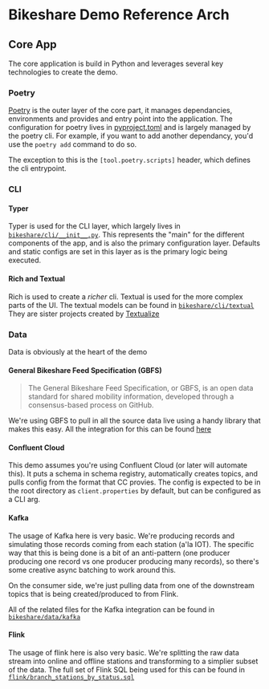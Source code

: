 # Bikeshare Demo Reference Arch

## Core App
The core application is build in Python and leverages several key technologies to create the demo. 

### Poetry 
[Poetry](https://python-poetry.org) is the outer layer of the core part, it manages dependancies, environments and provides and entry point into the application.  The configuration for poetry lives in [pyproject.toml](pyproject.toml) and is largely managed by the poetry cli.  For example, if you want to add another dependancy, you'd use the `poetry add` command to do so.  

The exception to this is the `[tool.poetry.scripts]` header, which defines the cli entrypoint.

### CLI
#### Typer
Typer is used for the CLI layer, which largely lives in [`bikeshare/cli/__init__.py`](bikeshare/cli/__init__.py).  This represents the "main" for the different components of the app, and is also the primary configuration layer.  Defaults and static configs are set in this layer as is the primary logic being executed.

#### Rich and Textual
Rich is used to create a *richer* cli.  Textual is used for the more complex parts of the UI.  The textual models can be found in [`bikeshare/cli/textual`](bikeshare/cli/textual)  They are sister projects created by [Textualize](https://textualize.io)

### Data
Data is obviously at the heart of the demo 

#### General Bikeshare Feed Specification (GBFS)
> The General Bikeshare Feed Specification, or GBFS, is an open data standard for shared mobility information, developed through a consensus-based process on GitHub.

We're using GBFS to pull in all the source data live using a handy library that makes this easy. All the integration for this can be found [here](bikeshare/data/gbfs.py) 

#### Confluent Cloud
This demo assumes you're using Confluent Cloud (or later will automate this). It puts a schema in schema registry, automatically creates topics, and pulls config from the format that CC provies.  The config is expected to be in the root directory as `client.properties` by default, but can be configured as a CLI arg.

#### Kafka
The usage of Kafka here is very basic.  We're producing records and simulating those records coming from each station (a'la IOT). The specific way that this is being done is a bit of an anti-pattern (one producer producing one record vs one producer producing many records), so there's some creative async batching to work around this.

On the consumer side, we're just pulling data from one of the downstream topics that is being created/produced to from Flink.

All of the related files for the Kafka integration can be found in [`bikeshare/data/kafka`](bikeshare/data/kafka)

#### Flink
The usage of flink here is also very basic.  We're splitting the raw data stream into online and offline stations and transforming to a simplier subset of the data.  The full set of Flink SQL being used for this can be found in [`flink/branch_stations_by_status.sql`](flink/branch_stations_by_status.sql)

